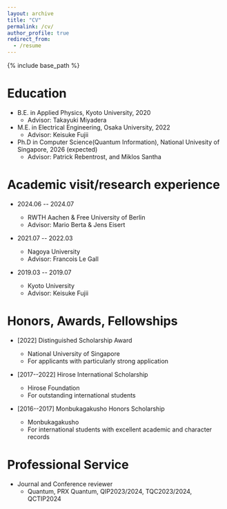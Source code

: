 ```yaml
---
layout: archive
title: "CV"
permalink: /cv/
author_profile: true
redirect_from:
  - /resume
---
```


{% include base_path %}

Education
======
* B.E. in Applied Physics, Kyoto University, 2020
  * Advisor: Takayuki Miyadera
* M.E. in Electrical Engineering, Osaka University, 2022
  * Advisor: Keisuke Fujii
* Ph.D in Computer Science(Quantum Information), National Univesity of Singapore, 2026 (expected)
  * Advisor: Patrick Rebentrost, and Miklos Santha

Academic visit/research experience
======
* 2024.06 -- 2024.07
  * RWTH Aachen & Free University of Berlin
  * Advisor: Mario Berta & Jens Eisert
  
* 2021.07 -- 2022.03
  * Nagoya University
  * Advisor: Francois Le Gall

* 2019.03 -- 2019.07
  * Kyoto University
  * Advisor: Keisuke Fujii 
  

Honors, Awards, Fellowships
======
* [2022] Distinguished Scholarship Award
  * National University of Singapore
  * For applicants with particularly strong application

* [2017--2022] Hirose International Scholarship
  * Hirose Foundation
  * For outstanding international students

* [2016--2017] Monbukagakusho Honors Scholarship
  * Monbukagakusho
  * For international students with excellent academic and character records


Professional Service
======
* Journal and Conference reviewer
  * Quantum, PRX Quantum, QIP2023/2024, TQC2023/2024, QCTIP2024
